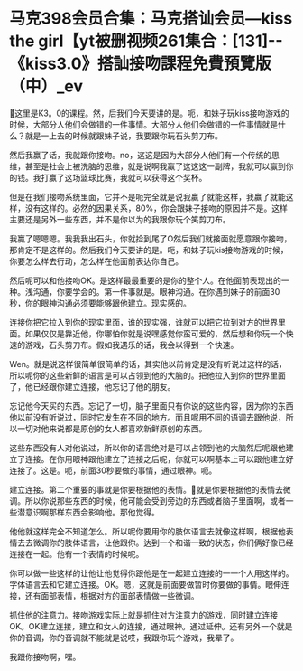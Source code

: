 # 马克398会员合集：马克搭讪会员—kiss the girl【yt被删视频261集合：[131]--《kiss3.0》搭訕接吻課程免費預覽版 （中）_ev

🎼这里是K3。0的课程。然，后我们今天要讲的是。呃，和妹子玩kiss接吻游戏的时候，大部分人他们会做错的一件事情。大部分人他们会做错的一件事情就是什么？就是一上去的时候就跟妹子说，我要跟你玩石头剪刀布。

然后我赢了话，我就跟你接吻。no，这这是因为大部分人他们有一个传统的思维，甚至是社会上被洗脑的思维，就是说啊我赢了这这这一副牌，我就可以赢到你的钱。我打赢了这场篮球比赛，我就可以获得这个奖杯。

但是在我们接吻系统里面，它并不是呃完全就是说我赢了就能这样，我赢了就能这样，没有这样的。必然的因果关系，80%，你会跟妹子接吻的原因并不是。这样主要还是另外一些东西，并不是你以为的我跟你玩个笑剪刀布。

我赢了嗯嗯嗯。我我我出石头，你就捡到尾了O然后我们就接面就愿意跟你接吻，那肯定不是这样的。然后我们今天要讲的是。呃，和妹子玩kis接吻游戏的时候，你要怎么样去行动，怎么样在他面前表达你自己。

然后呢可以和他接吻OK。是这样最最重要的是你的整个人。在他面前表现出的一种。浅沟通，你要学会的。第一件事就是。眼神沟通。在你遇到妹子的前面30秒，你的眼神沟通必须要能够跟他建立。现实感的。

连接你把它拉入到你的现实里面，谁的现实强，谁就可以把它拉到对方的世界里面。如果仅仅是靠近他，你哪怕你就是说嘿感觉你蛮可爱的，然后想和你玩一个快速的游戏，石头剪刀布。假如我遇乐的话，我会以得到一个快速。

Wen。就是说这样很简单很简单的话，其实他以前肯定是没有听说过这样的话，所以呢你的这些新鲜的语言是可以占领到他的大脑的。把他拉入到你的世界里面了，他已经跟你建立连接，他忘记了他的朋友。

忘记他今天买的东西。忘记了一切，脑子里面只有你说的这些内容，因为你的东西他以前没有听说过，同时它发生在不同的地方。而且呢用不同的语调去跟他说，所以一切对他来说都是原创的女人都喜欢新鲜原创的东西。

这些东西没有人对他说过，所以你的语言绝对是可以占领到他的大脑然后呢跟他建立了连接。在你用眼神跟他建立了连接之后呢，你就可以啊基本上可以跟他建立好连接了。这是。呃，前面30秒要做的事情，通过眼神。呃。

建立连接。第二个重要的事就是你要根据他的表情。🎼就是你要根据他的表情去微调。所以你说那些东西的时候，他可能会受到旁边的东西或者脑子里面啊，或者一些潜意识啊那样东西会影响他。那他觉得。

他他就这样完全不知道怎么。所以呢你要用你的肢体语言去就像这样啊，根据他表情去去微调你的肢体语言，让他跟你。达到一个和谐一致的状态，你们俩好像已经连接在一起。他有一个表情的时候呢。

你可以做一些这样的让他让他觉得你跟他是在一起建立连接的一一个人用这样的。字体语言去和它建立连接。OK。嗯，这就是前面要做暂时你要做的事情。眼伸连接，还有面部表情，根据对方的面部表情做一些微调。

抓住他的注意力。接吻游戏实际上就是抓住对方注意力的游戏，同时建立连接OK。OK建立连接，建立和女人的连接，通过眼神。通过延伸。还有另外一个就是你的音调，你的音调就不能就是说哎，我跟你玩个游戏，我晕了。

我跟你接吻啊，嘿。